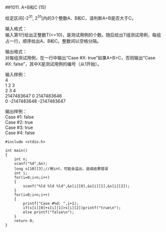 ##1011. A+B和C (15)  

给定区间[-2<sup>31</sup>, 2<sup>31</sup>]内的3个整数A、B和C，请判断A+B是否大于C。   

输入格式：   
输入第1行给出正整数T(<=10)，是测试用例的个数。随后给出T组测试用例，每组占一行，顺序给出A、B和C。整数间以空格分隔。  
 
输出格式：   
对每组测试用例，在一行中输出“Case #X: true”如果A+B>C，否则输出“Case #X: false”，其中X是测试用例的编号（从1开始）。  

输入样例：  
4  
1 2 3  
2 3 4  
2147483647 0 2147483646  
0 -2147483648 -2147483647  

输出样例：  
Case #1: false  
Case #2: true  
Case #3: true  
Case #4: false  

	#include <stdio.h>
	
	int main()
	{
		int n;
		scanf("%d",&n);
		long s[10][3];//用int，可能会溢出，造成结果错误
		int i;
		for(i=0;i<n;i++)
		{
			scanf("%ld %ld %ld",&s[i][0],&s[i][1],&s[i][2]);
		}
		for(i=0;i<n;i++)
		{
			printf("Case #%d: ",i+1);
			if(s[i][0]+s[i][1]>s[i][2])printf("true\n");
			else printf("false\n");
		}	
		return 0;	
	} 